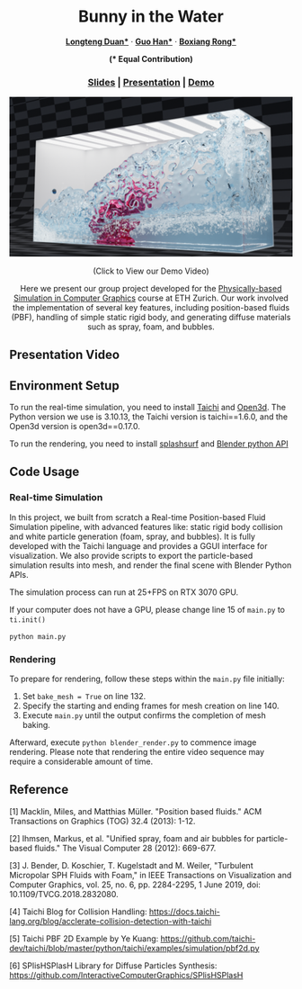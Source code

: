 <p align="center">
  <h1 align="center">Bunny in the Water</h1>
  <p align="center">
    <a href="https://github.com/DecAd3"><strong>Longteng Duan*</strong></a>
    ·
    <a href="https://github.com/guo-han"><strong>Guo Han*</strong></a>
    ·
    <a href="https://github.com/Ribosome-rbx"><strong>Boxiang Rong*</strong></a>
  </p>
  <p align="center"><strong>(* Equal Contribution)</strong></p>
  <h3 align="center"> <a href="">Slides</a> | <a href="">Presentation</a> | <a href="">Demo</a> </h3>
  <div align="center"></div>
</p>

[![](./imgs/all_high_res.png)](https://www.youtube.com/watch?v=6cz7K6m6m8M)
<p align="center">
    (Click to View our Demo Video)
</p>
<p align="center">
    Here we present our group project developed for the <a href = "https://crl.ethz.ch/teaching/PBS23/index.html">Physically-based Simulation in Computer Graphics</a> course at ETH Zurich.  Our work involved the implementation of several key features, including position-based fluids (PBF), handling of simple static rigid body, and generating diffuse materials such as spray, foam, and bubbles.
</p>

## Presentation Video

## Environment Setup
To run the real-time simulation, you need to install <a href="https://www.taichi-lang.org/">Taichi</a> and <a href="http://www.open3d.org/">Open3d</a>. The Python version we use is 3.10.13, the Taichi version is taichi==1.6.0, and the Open3d version is open3d==0.17.0.

To run the rendering, you need to install <a href="https://github.com/InteractiveComputerGraphics/splashsurf">splashsurf</a> and <a href="https://www.blender.org/">Blender python API </a>
## Code Usage
### Real-time Simulation
In this project, we built from scratch a Real-time Position-based Fluid Simulation pipeline, with advanced features like: static rigid body collision and white particle generation (foam, spray, and bubbles). It is fully developed with the Taichi language and provides a GGUI interface for visualization. We also provide scripts to export the particle-based simulation results into mesh, and render the final scene with Blender Python APIs.

The simulation process can run at 25+FPS on RTX 3070 GPU.

If your computer does not have a GPU, please change line 15 of `main.py` to `ti.init()`
```
python main.py
```
### Rendering
To prepare for rendering, follow these steps within the `main.py` file initially:

1. Set `bake_mesh = True` on line 132.
2. Specify the starting and ending frames for mesh creation on line 140.
3. Execute `main.py` until the output confirms the completion of mesh baking.

Afterward, execute `python blender_render.py` to commence image rendering. Please note that rendering the entire video sequence may require a considerable amount of time.

## Reference
[1] Macklin, Miles, and Matthias Müller. "Position based fluids." ACM Transactions on Graphics (TOG) 32.4 (2013): 1-12.

[2] Ihmsen, Markus, et al. "Unified spray, foam and air bubbles for particle-based fluids." The Visual Computer 28 (2012): 669-677.

[3] J. Bender, D. Koschier, T. Kugelstadt and M. Weiler, "Turbulent Micropolar SPH Fluids with Foam," in IEEE Transactions on Visualization and Computer Graphics, vol. 25, no. 6, pp. 2284-2295, 1 June 2019, doi: 10.1109/TVCG.2018.2832080.

[4] Taichi Blog for Collision Handling: https://docs.taichi-lang.org/blog/acclerate-collision-detection-with-taichi

[5] Taichi PBF 2D Example by Ye Kuang: https://github.com/taichi-dev/taichi/blob/master/python/taichi/examples/simulation/pbf2d.py 

[6] SPlisHSPlasH Library for Diffuse Particles Synthesis: https://github.com/InteractiveComputerGraphics/SPlisHSPlasH 
